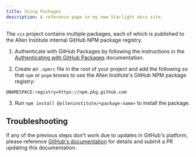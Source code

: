 ```yaml
---
title: Using Packages
description: A reference page in my new Starlight docs site.
---
```


The `vis` project contains multiple packages, each of which is published to the Allen Institute internal GitHub NPM package registry.

1. Authenticate with GitHub Packages by following the instructions in the [Authenticating with GitHub Packages](authenticating.md) documentation.

2. Create an `.npmrc` file in the root of your project and add the following so that `npm` or `pnpm` knows to use the Allen Institute's GitHub NPM package registry:

```
@NAMESPACE:registry=https://npm.pkg.github.com
```

3. Run `npm install @alleninstitute/<package-name>` to install the package.

## Troubleshooting

If any of the previous steps don't work due to updates in GitHub's platform, please reference [GitHub's documentation](https://docs.github.com/en/packages/working-with-a-github-packages-registry/working-with-the-npm-registry) for details and submit a PR updating this documentation.
